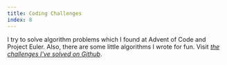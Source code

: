 ```yaml
---
title: Coding Challenges
index: 8
---
```


I try to solve algorithm problems which I found at Advent of Code and Project Euler. Also, there are some little algorithms I wrote for fun. Visit [_the challenges I've solved on Github_](https://github.com/anilkarasah/CodingChallenges).
